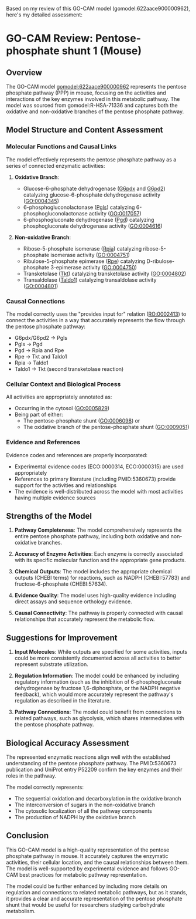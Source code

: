 Based on my review of this GO-CAM model (gomodel:622aace900000962), here's my detailed assessment:

# GO-CAM Review: Pentose-phosphate shunt 1 (Mouse)

## Overview
The GO-CAM model [gomodel:622aace900000962](https://bioregistry.io/go.model:622aace900000962) represents the pentose phosphate pathway (PPP) in mouse, focusing on the activities and interactions of the key enzymes involved in this metabolic pathway. The model was sourced from gomodel:R-HSA-71336 and captures both the oxidative and non-oxidative branches of the pentose phosphate pathway.

## Model Structure and Content Assessment

### Molecular Functions and Causal Links

The model effectively represents the pentose phosphate pathway as a series of connected enzymatic activities:

1. **Oxidative Branch**:
   - Glucose-6-phosphate dehydrogenase ([G6pdx](https://bioregistry.io/MGI:MGI:105979) and [G6pd2](https://bioregistry.io/MGI:MGI:105977)) catalyzing glucose-6-phosphate dehydrogenase activity ([GO:0004345](https://bioregistry.io/GO:0004345))
   - 6-phosphogluconolactonase ([Pgls](https://bioregistry.io/MGI:MGI:1913421)) catalyzing 6-phosphogluconolactonase activity ([GO:0017057](https://bioregistry.io/GO:0017057))
   - 6-phosphogluconate dehydrogenase ([Pgd](https://bioregistry.io/MGI:MGI:97553)) catalyzing phosphogluconate dehydrogenase activity ([GO:0004616](https://bioregistry.io/GO:0004616))

2. **Non-oxidative Branch**:
   - Ribose-5-phosphate isomerase ([Rpia](https://bioregistry.io/MGI:MGI:103254)) catalyzing ribose-5-phosphate isomerase activity ([GO:0004751](https://bioregistry.io/GO:0004751))
   - Ribulose-5-phosphate epimerase ([Rpe](https://bioregistry.io/MGI:MGI:1913896)) catalyzing D-ribulose-phosphate 3-epimerase activity ([GO:0004750](https://bioregistry.io/GO:0004750))
   - Transketolase ([Tkt](https://bioregistry.io/MGI:MGI:105992)) catalyzing transketolase activity ([GO:0004802](https://bioregistry.io/GO:0004802))
   - Transaldolase ([Taldo1](https://bioregistry.io/MGI:MGI:1274789)) catalyzing transaldolase activity ([GO:0004801](https://bioregistry.io/GO:0004801))

### Causal Connections 

The model correctly uses the "provides input for" relation ([RO:0002413](https://bioregistry.io/RO:0002413)) to connect the activities in a way that accurately represents the flow through the pentose phosphate pathway:

- G6pdx/G6pd2 → Pgls
- Pgls → Pgd 
- Pgd → Rpia and Rpe
- Rpe → Tkt and Taldo1
- Rpia → Taldo1
- Taldo1 → Tkt (second transketolase reaction)

### Cellular Context and Biological Process

All activities are appropriately annotated as:
- Occurring in the cytosol ([GO:0005829](https://bioregistry.io/GO:0005829))
- Being part of either:
  - The pentose-phosphate shunt ([GO:0006098](https://bioregistry.io/GO:0006098)) or
  - The oxidative branch of the pentose-phosphate shunt ([GO:0009051](https://bioregistry.io/GO:0009051))

### Evidence and References

Evidence codes and references are properly incorporated:
- Experimental evidence codes (ECO:0000314, ECO:0000315) are used appropriately
- References to primary literature (including PMID:5360673) provide support for the activities and relationships
- The evidence is well-distributed across the model with most activities having multiple evidence sources

## Strengths of the Model

1. **Pathway Completeness**: The model comprehensively represents the entire pentose phosphate pathway, including both oxidative and non-oxidative branches.

2. **Accuracy of Enzyme Activities**: Each enzyme is correctly associated with its specific molecular function and the appropriate gene products.

3. **Chemical Outputs**: The model includes the appropriate chemical outputs (CHEBI terms) for reactions, such as NADPH (CHEBI:57783) and fructose-6-phosphate (CHEBI:57634).

4. **Evidence Quality**: The model uses high-quality evidence including direct assays and sequence orthology evidence.

5. **Causal Connectivity**: The pathway is properly connected with causal relationships that accurately represent the metabolic flow.

## Suggestions for Improvement

1. **Input Molecules**: While outputs are specified for some activities, inputs could be more consistently documented across all activities to better represent substrate utilization.

2. **Regulation Information**: The model could be enhanced by including regulatory information (such as the inhibition of 6-phosphogluconate dehydrogenase by fructose 1,6-diphosphate, or the NADPH negative feedback), which would more accurately represent the pathway's regulation as described in the literature.

3. **Pathway Connections**: The model could benefit from connections to related pathways, such as glycolysis, which shares intermediates with the pentose phosphate pathway.

## Biological Accuracy Assessment

The represented enzymatic reactions align well with the established understanding of the pentose phosphate pathway. The PMID:5360673 publication and UniProt entry P52209 confirm the key enzymes and their roles in the pathway.

The model correctly represents:
- The sequential oxidation and decarboxylation in the oxidative branch
- The interconversion of sugars in the non-oxidative branch
- The cytosolic localization of all the pathway components
- The production of NADPH by the oxidative branch

## Conclusion

This GO-CAM model is a high-quality representation of the pentose phosphate pathway in mouse. It accurately captures the enzymatic activities, their cellular location, and the causal relationships between them. The model is well-supported by experimental evidence and follows GO-CAM best practices for metabolic pathway representation.

The model could be further enhanced by including more details on regulation and connections to related metabolic pathways, but as it stands, it provides a clear and accurate representation of the pentose phosphate shunt that would be useful for researchers studying carbohydrate metabolism.